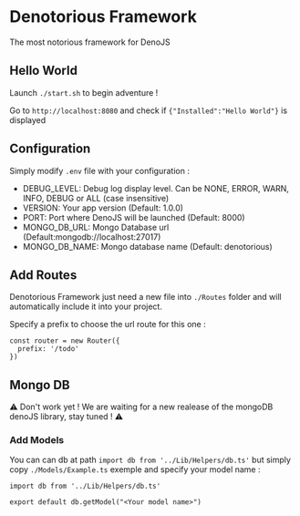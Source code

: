 # Denotorious Framework
The most notorious framework for DenoJS

## Hello World
Launch `./start.sh` to begin adventure !

Go to `http://localhost:8080` and check if `{"Installed":"Hello World"}` is displayed

## Configuration
Simply modify `.env` file with your configuration :

- DEBUG_LEVEL: Debug log display level. Can be NONE, ERROR, WARN, INFO, DEBUG or ALL (case insensitive)
- VERSION: Your app version (Default: 1.0.0)
- PORT: Port where DenoJS will be launched (Default: 8000)
- MONGO_DB_URL: Mongo Database url (Default:mongodb://localhost:27017)
- MONGO_DB_NAME: Mongo database name (Default: denotorious)

## Add Routes

Denotorious Framework just need a new file into `./Routes` folder and will automatically include it into your project. 

Specify a prefix to choose the url route for this one :

```
const router = new Router({
  prefix: '/todo'
})
```

## Mongo DB
⚠️ Don't work yet ! We are waiting for a new realease of the mongoDB denoJS library, stay tuned ! ⚠️

### Add Models
You can can db at path `import db from '../Lib/Helpers/db.ts'` but simply copy `./Models/Example.ts` exemple and specify your model name :

```
import db from '../Lib/Helpers/db.ts'

export default db.getModel("<Your model name>")
```
